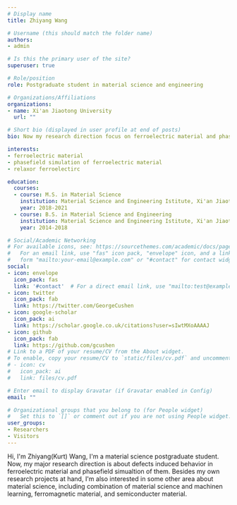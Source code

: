 ```yaml
---
# Display name
title: Zhiyang Wang

# Username (this should match the folder name)
authors:
- admin

# Is this the primary user of the site?
superuser: true

# Role/position
role: Postgraduate student in material science and engineering

# Organizations/Affiliations
organizations:
- name: Xi'an Jiaotong University
  url: ""

# Short bio (displayed in user profile at end of posts)
bio: Now my research direction focus on ferroelectric material and phasefield simulation, but I'd also like to try new things.

interests:
- ferroelectric material
- phasefield simulation of ferroelectric material
- relaxor ferroelectirc

education:
  courses:
  - course: M.S. in Material Science
    institution: Material Science and Engineering Istitute, Xi'an Jiaotong University
    year: 2018-2021
  - course: B.S. in Material Science and Engineering
    institution: Material Science and Engineering Istitute, Xi'an Jiaotong University
    year: 2014-2018

# Social/Academic Networking
# For available icons, see: https://sourcethemes.com/academic/docs/page-builder/#icons
#   For an email link, use "fas" icon pack, "envelope" icon, and a link in the
#   form "mailto:your-email@example.com" or "#contact" for contact widget.
social:
- icon: envelope
  icon_pack: fas
  link: '#contact'  # For a direct email link, use "mailto:test@example.org".
- icon: twitter
  icon_pack: fab
  link: https://twitter.com/GeorgeCushen
- icon: google-scholar
  icon_pack: ai
  link: https://scholar.google.co.uk/citations?user=sIwtMXoAAAAJ
- icon: github
  icon_pack: fab
  link: https://github.com/gcushen
# Link to a PDF of your resume/CV from the About widget.
# To enable, copy your resume/CV to `static/files/cv.pdf` and uncomment the lines below.
# - icon: cv
#   icon_pack: ai
#   link: files/cv.pdf

# Enter email to display Gravatar (if Gravatar enabled in Config)
email: ""

# Organizational groups that you belong to (for People widget)
#   Set this to `[]` or comment out if you are not using People widget.
user_groups:
- Researchers
- Visitors
---
```


Hi, I'm Zhiyang(Kurt) Wang, I'm a material science postgraduate student. Now, my major research direction is about defects induced behavior in ferroelectric material and phasefield simualtion of them. Besides my own research projects at hand, I'm also interested in some other area about material science, including combination of material science and machinen learning, ferromagnetic material, and semiconducter material. 

